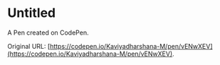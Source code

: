 # Untitled

A Pen created on CodePen.

Original URL: [https://codepen.io/Kaviyadharshana-M/pen/vENwXEV](https://codepen.io/Kaviyadharshana-M/pen/vENwXEV).

